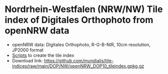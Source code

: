# Nordrhein-Westfalen (NRW/NW) Tile index of Digitales Orthophoto from openNRW data

* openNRW data: Digitales Orthophoto, R-G-B-NIR, 10cm resolution, JP2000 format
* [Scripts](https://github.com/mundialis/openNRW/tree/master/dop) to create the tile index
* Download link: https://github.com/mundialis/tile-indices/raw/main/DOP/NW/openNRW_DOP10_tileindex.gpkg.gz
